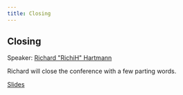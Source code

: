 ```yaml
---
title: Closing
---
```


## Closing

Speaker: [Richard "RichiH" Hartmann](/2019-munich/speakers/richard-hartmann/)

Richard will close the conference with a few parting words.

[Slides](/2019-munich/slides/closing.pdf)
